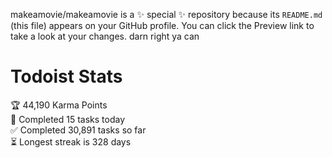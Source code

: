 makeamovie/makeamovie is a ✨ special ✨ repository because its `README.md` (this file) appears on your GitHub profile.
You can click the Preview link to take a look at your changes. darn right ya can

# Todoist Stats

<!-- TODO-IST:START -->
🏆  44,190 Karma Points           
🌸  Completed 15 tasks today           
✅  Completed 30,891 tasks so far           
⏳  Longest streak is 328 days
<!-- TODO-IST:END -->